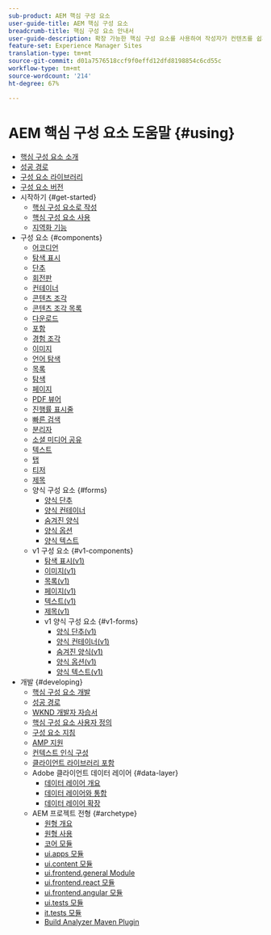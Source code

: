 ```yaml
---
sub-product: AEM 핵심 구성 요소
user-guide-title: AEM 핵심 구성 요소
breadcrumb-title: 핵심 구성 요소 안내서
user-guide-description: 확장 가능한 핵심 구성 요소를 사용하여 작성자가 컨텐츠를 쉽게 만들 수 있습니다.
feature-set: Experience Manager Sites
translation-type: tm+mt
source-git-commit: d01a7576518ccf9f0effd12dfd8198854c6cd55c
workflow-type: tm+mt
source-wordcount: '214'
ht-degree: 67%

---
```



# AEM 핵심 구성 요소 도움말 {#using}

+ [핵심 구성 요소 소개](introduction.md)
+ [성공 경로](developing/success.md)
+ [구성 요소 라이브러리](https://adobe.com/go/aem_cmp_library)
+ [구성 요소 버전](versions.md)
+ 시작하기 {#get-started}
   + [핵심 구성 요소로 작성](get-started/authoring.md)
   + [핵심 구성 요소 사용](get-started/using.md)
   + [지역화 기능](get-started/localization.md)
+ 구성 요소 {#components}
   + [어코디언](components/accordion.md)
   + [탐색 표시](components/breadcrumb.md)
   + [단추](components/button.md)
   + [회전판](components/carousel.md)
   + [컨테이너](components/container.md)
   + [콘텐츠 조각](components/content-fragment-component.md)
   + [콘텐츠 조각 목록](components/content-fragment-list.md)
   + [다운로드](components/download.md)
   + [포함](components/embed.md)
   + [경험 조각](components/experience-fragment.md)
   + [이미지](components/image.md)
   + [언어 탐색](components/language-navigation.md)
   + [목록](components/list.md)
   + [탐색](components/navigation.md)
   + [페이지](components/page.md)
   + [PDF 뷰어](components/pdf-viewer.md)
   + [진행률 표시줄](components/progress-bar.md)
   + [빠른 검색](components/quick-search.md)
   + [분리자](components/separator.md)
   + [소셜 미디어 공유](components/sharing.md)
   + [텍스트](components/text.md)
   + [탭](components/tabs.md)
   + [티저](components/teaser.md)
   + [제목](components/title.md)
   + 양식 구성 요소 {#forms}
      + [양식 단추](components/forms/form-button.md)
      + [양식 컨테이너](components/forms/form-container.md)
      + [숨겨진 양식](components/forms/form-hidden.md)
      + [양식 옵션](components/forms/form-options.md)
      + [양식 텍스트](components/forms/form-text.md)
   + v1 구성 요소 {#v1-components}
      + [탐색 표시(v1)](components/v1/breadcrumb-v1.md)
      + [이미지(v1)](components/v1/image-v1.md)
      + [목록(v1)](components/v1/list-v1.md)
      + [페이지(v1)](components/v1/page-v1.md)
      + [텍스트(v1)](components/v1/text-v1.md)
      + [제목(v1)](components/v1/title-v1.md)
      + v1 양식 구성 요소 {#v1-forms}
         + [양식 단추(v1)](components/v1/form-button-v1.md)
         + [양식 컨테이너(v1)](components/v1/form-container-v1.md)
         + [숨겨진 양식(v1)](components/v1/form-hidden-v1.md)
         + [양식 옵션(v1)](components/v1/form-options-v1.md)
         + [양식 텍스트(v1)](components/v1/form-text-v1.md)
+ 개발 {#developing}
   + [핵심 구성 요소 개발](developing/overview.md)
   + [성공 경로](https://experienceleague.adobe.com/docs/experience-manager-core-components/using/success.html)
   + [WKND 개발자 자습서](https://docs.adobe.com/content/help/en/experience-manager-learn/getting-started-wknd-tutorial-develop/overview.html)
   + [핵심 구성 요소 사용자 정의](developing/customizing.md)
   + [구성 요소 지침](developing/guidelines.md)
   + [AMP 지원](developing/amp.md)
   + [컨텍스트 인식 구성](developing/context-aware-configs.md)
   + [클라이언트 라이브러리 포함](developing/including-clientlibs.md)
   + Adobe 클라이언트 데이터 레이어 {#data-layer}
      + [데이터 레이어 개요](developing/data-layer/overview.md)
      + [데이터 레이어와 통합](developing/data-layer/integrations.md)
      + [데이터 레이어 확장](developing/data-layer/extending.md)
   + AEM 프로젝트 전형 {#archetype}
      + [원형 개요](developing/archetype/overview.md)
      + [원형 사용](developing/archetype/using.md)
      + [코어 모듈](developing/archetype/core.md)
      + [ui.apps 모듈](developing/archetype/uiapps.md)
      + [ui.content 모듈](developing/archetype/uicontent.md)
      + [ui.frontend.general Module](developing/archetype/uifrontend.md)
      + [ui.frontend.react 모듈](developing/archetype/uifrontend-react.md)
      + [ui.frontend.angular 모듈](developing/archetype/uifrontend-angular.md)
      + [ui.tests 모듈](developing/archetype/uitests.md)
      + [it.tests 모듈](developing/archetype/ittests.md)
      + [Build Analyzer Maven Plugin](developing/archetype/build-analyzer-maven-plugin.md)
